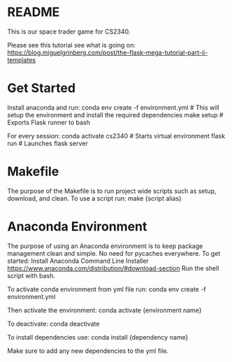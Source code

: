 # README


This is our space trader game for CS2340.


Please see this tutorial see what is going on:
https://blog.miguelgrinberg.com/post/the-flask-mega-tutorial-part-ii-templates

# Get Started

Install anaconda and run:
    conda env create -f environment.yml
    # This will setup the environment and install the required dependencies
    make setup
    # Exports Flask runner to bash

For every session:
    conda activate cs2340
    # Starts virtual environment
    flask run
    # Launches flask server


# Makefile

The purpose of the Makefile is to run project wide scripts such as setup, download, and clean.
To use a script run:
    make {script alias}

# Anaconda Environment

The purpose of using an Anaconda environment is to keep package management clean and simple.
No need for pycaches everywhere.
To get started:
    Install Anaconda Command Line Installer
    https://www.anaconda.com/distribution/#download-section
    Run the shell script with bash.

To activate conda environment from yml file run:
    conda env create -f environment.yml

Then activate the environment:
    conda activate {environment name}

To deactivate:
    conda deactivate

To install dependencies use:
    conda install {dependency name}

Make sure to add any new dependencies to the yml file.
